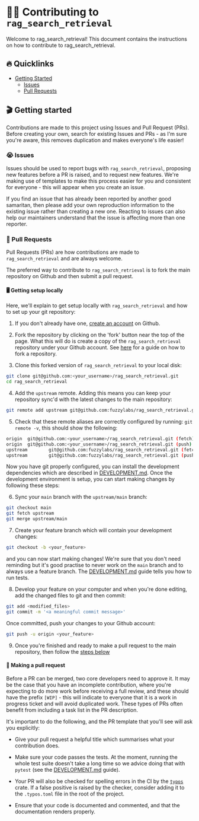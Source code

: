 # 🧑‍💻 Contributing to `rag_search_retrieval`

Welcome to rag_search_retrieval! This document contains the instructions on how to contribute to rag_search_retrieval.

## 🔥 Quicklinks

* [Getting Started](#getting-started)
  * [Issues](#issues)
  * [Pull Requests](#pull-requests)

## 🎬 Getting started

Contributions are made to this project using Issues and Pull Request (PRs). Before creating your own, search for existing Issues and PRs - as I'm sure you're aware, this removes duplication and makes everyone's life easier!

### 😭 Issues

Issues should be used to report bugs with `rag_search_retrieval`, proposing new features before a PR is raised, and to request new features. We're making use of templates to make this process easier for you and consistent for everyone - this will appear when you create an issue.

If you find an issue that has already been reported by another good samaritan, then please add your own reproduction information to the existing issue rather than creating a new one. Reacting to issues can also help our maintainers understand that the issue is affecting more than one reporter.

### 🎫 Pull Requests

Pull Requests (PRs) are how contributions are made to `rag_search_retrieval` and are always welcome.

The preferred way to contribute to `rag_search_retrieval` is to fork the main repository on Github and then submit a pull request.

#### 🖥️ Getting setup locally

Here, we'll explain to get setup locally with `rag_search_retrieval` and how to set up your git repository:

1. If you don't already have one, [create an account](https://github.com/join) on Github.

2. Fork the repository by clicking on the 'fork' button near the top of the page. What this will do is create a copy of the `rag_search_retrieval` repository under your Github account. See [here](https://help.github.com/articles/fork-a-repo/) for a guide on how to fork a repository.

3. Clone this forked version of `rag_search_retrieval` to your local disk:

```bash
git clone git@github.com:<your_username>/rag_search_retrieval.git
cd rag_search_retrieval
```

4. Add the `upstream` remote. Adding this means you can keep your repository sync'd with the latest changes to the main repository:

```bash
git remote add upstream git@github.com:fuzzylabs/rag_search_retrieval.git
```

5. Check that these remote aliases are correctly configured by running: `git remote -v`, this should show the following:

```bash
origin  git@github.com:<your_username>/rag_search_retrieval.git (fetch)
origin  git@github.com:<your_username>/rag_search_retrieval.git (push)
upstream        git@github.com:fuzzylabs/rag_search_retrieval.git (fetch)
upstream        git@github.com:fuzzylabs/rag_search_retrieval.git (push)
```

Now you have git properly configured, you can install the development dependencies which are described in [DEVELOPMENT.md](https://github.com/fuzzylabs/rag_search_retrieval/blob/main/DEVELOPMENT.md). Once the development environment is setup, you can start making changes by following these steps:

6. Sync your `main` branch with the `upstream/main` branch:

```bash
git checkout main
git fetch upstream
git merge upstream/main
```

7. Create your feature branch which will contain your development changes:

```bash
git checkout -b <your_feature>
```

and you can now start making changes! We're sure that you don't need reminding but it's good practise to never work on the `main` branch and to always use a feature branch. The [DEVELOPMENT.md](https://github.com/fuzzylabs/rag_search_retrieval/blob/main/DEVELOPMENT.md) guide tells you how to run tests.

8. Develop your feature on your computer and when you're done editing, add the changed files to git and then commit:

```bash
git add <modified_files>
git commit -m '<a meaningful commit message>'
```

Once committed, push your changes to your Github account:

```bash
git push -u origin <your_feature>
```

9. Once you're finished and ready to make a pull request to the main repository, then follow the [steps below](#🤔-making-a-pull-request)

#### 🤔 Making a pull request

Before a PR can be merged, two core developers need to approve it. It may be the case that you have an incomplete contribution, where you're expecting to do more work before receiving a full review, and these should have the prefix `[WIP]` - this will indicate to everyone that it is a work in progress ticket and will avoid duplicated work. These types of PRs often benefit from including a task list in the PR description.

It's important to do the following, and the PR template that you'll see will ask you explicitly:

* Give your pull request a helpful title which summarises what your contribution does.

* Make sure your code passes the tests. At the moment, running the whole test suite doesn't take a long time so we advice doing that with `pytest` (see the [DEVELOPMENT.md](https://github.com/fuzzylabs/rag_search_retrieval/blob/main/DEVELOPMENT.md) guide).

* Your PR will also be checked for spelling errors in the CI by the [`typos`](https://github.com/crate-ci/typos) crate. If a false positive is raised by the checker, consider adding it to the `.typos.toml` file in the root of the project.

* Ensure that your code is documented and commented, and that the documentation renders properly.